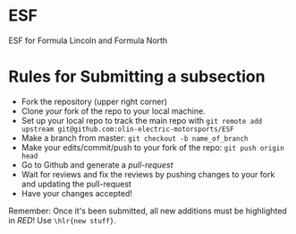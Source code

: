 # ESF
ESF for Formula Lincoln and Formula North

# Rules for Submitting a subsection

- Fork the repository (upper right corner)
- Clone *your* fork of the repo to your local machine.
- Set up your local repo to track the main repo with `git remote add upstream git@github.com:olin-electric-motorsports/ESF`
- Make a branch from master: `git checkout -b name_of_branch`
- Make your edits/commit/push to your fork of the repo: `git push origin head`
- Go to Github and generate a *pull-request*
- Wait for reviews and fix the reviews by pushing changes to your fork and updating the pull-request
- Have your changes accepted!

Remember: Once it's been submitted, all new additions must be highlighted in *RED*! Use `\hlr{new stuff}`.
